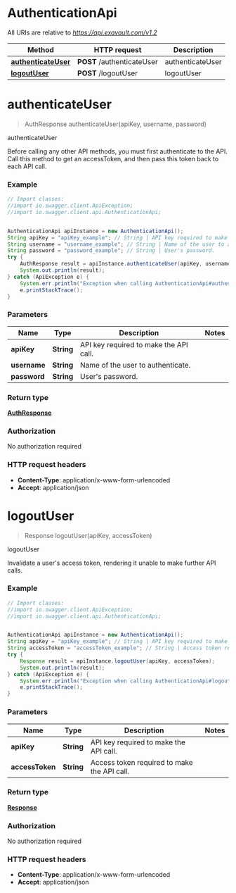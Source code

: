 # AuthenticationApi

All URIs are relative to *https://api.exavault.com/v1.2*

Method | HTTP request | Description
------------- | ------------- | -------------
[**authenticateUser**](AuthenticationApi.md#authenticateUser) | **POST** /authenticateUser | authenticateUser
[**logoutUser**](AuthenticationApi.md#logoutUser) | **POST** /logoutUser | logoutUser


<a name="authenticateUser"></a>
# **authenticateUser**
> AuthResponse authenticateUser(apiKey, username, password)

authenticateUser

Before calling any other API methods, you must first authenticate to the API.  Call this method to get an accessToken, and then pass this token back to each API call. 

### Example
```java
// Import classes:
//import io.swagger.client.ApiException;
//import io.swagger.client.api.AuthenticationApi;


AuthenticationApi apiInstance = new AuthenticationApi();
String apiKey = "apiKey_example"; // String | API key required to make the API call.
String username = "username_example"; // String | Name of the user to authenticate.
String password = "password_example"; // String | User's password.
try {
    AuthResponse result = apiInstance.authenticateUser(apiKey, username, password);
    System.out.println(result);
} catch (ApiException e) {
    System.err.println("Exception when calling AuthenticationApi#authenticateUser");
    e.printStackTrace();
}
```

### Parameters

Name | Type | Description  | Notes
------------- | ------------- | ------------- | -------------
 **apiKey** | **String**| API key required to make the API call. |
 **username** | **String**| Name of the user to authenticate. |
 **password** | **String**| User&#39;s password. |

### Return type

[**AuthResponse**](AuthResponse.md)

### Authorization

No authorization required

### HTTP request headers

 - **Content-Type**: application/x-www-form-urlencoded
 - **Accept**: application/json

<a name="logoutUser"></a>
# **logoutUser**
> Response logoutUser(apiKey, accessToken)

logoutUser

Invalidate a user&#39;s access token, rendering it unable to make further API calls.

### Example
```java
// Import classes:
//import io.swagger.client.ApiException;
//import io.swagger.client.api.AuthenticationApi;


AuthenticationApi apiInstance = new AuthenticationApi();
String apiKey = "apiKey_example"; // String | API key required to make the API call.
String accessToken = "accessToken_example"; // String | Access token required to make the API call.
try {
    Response result = apiInstance.logoutUser(apiKey, accessToken);
    System.out.println(result);
} catch (ApiException e) {
    System.err.println("Exception when calling AuthenticationApi#logoutUser");
    e.printStackTrace();
}
```

### Parameters

Name | Type | Description  | Notes
------------- | ------------- | ------------- | -------------
 **apiKey** | **String**| API key required to make the API call. |
 **accessToken** | **String**| Access token required to make the API call. |

### Return type

[**Response**](Response.md)

### Authorization

No authorization required

### HTTP request headers

 - **Content-Type**: application/x-www-form-urlencoded
 - **Accept**: application/json

